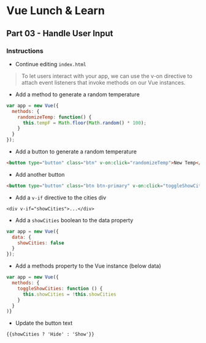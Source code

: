 # Vue Lunch & Learn

## Part 03 - Handle User Input

### Instructions

* Continue editing `index.html`

> To let users interact with your app, we can use the v-on directive to attach event listeners that invoke methods on our Vue instances.

* Add a method to generate a random temperature

```js
var app = new Vue({
  methods: {
    randomizeTemp: function() {
      this.tempF = Math.floor(Math.random() * 100);
    }
  }
});
```

* Add a button to generate a random temperature

```html
<button type="button" class="btn" v-on:click="randomizeTemp">New Temp</button>
```

* Add another button

```html
<button type="button" class="btn btn-primary" v-on:click="toggleShowCities">Show Cities</button>
```

* Add a `v-if` directive to the cities div

`<div v-if="showCities">...</div>`

* Add a `showCities` boolean to the data property

```js
var app = new Vue({
  data: {
    showCities: false
  }
});
```

* Add a methods property to the Vue instance (below data)

```js
var app = new Vue({
  methods: {
    toggleShowCities: function () {
      this.showCities = !this.showCities
    }
  }
)}
```

* Update the button text

`{{showCities ? 'Hide' : 'Show'}}`

